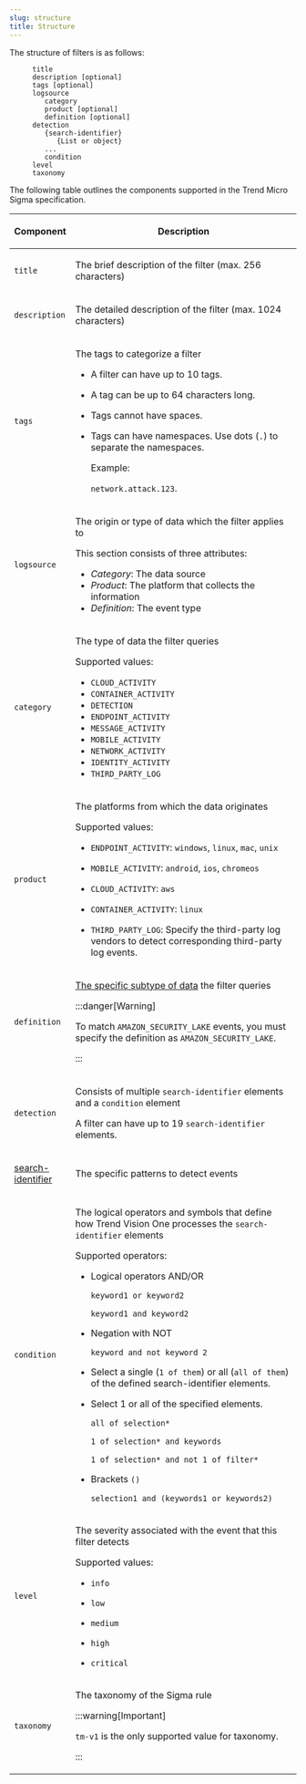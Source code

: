 ```yaml
---
slug: structure
title: Structure
---
```


The structure of filters is as follows:

<figure>
<pre class="codeblock"><code>title
description [optional]
tags [optional]
logsource
   category
   product [optional]
   definition [optional]
detection
   {search-identifier}
      {List or object}
   ...
   condition
level
taxonomy</code></pre>
</figure>

The following table outlines the components supported in the Trend Micro Sigma specification.

<table>
<colgroup>
<col style="width: 20%" />
<col style="width: 80%" />
</colgroup>
<thead>
<tr>
<th><p>Component</p></th>
<th><p>Description</p></th>
</tr>
</thead>
<tbody>
<tr>
<td><p><code>title</code></p></td>
<td><p>The brief description of the filter (max. 256 characters)</p></td>
</tr>
<tr>
<td><p><code>description</code></p></td>
<td><p>The detailed description of the filter (max. 1024 characters)</p></td>
</tr>
<tr>
<td><p><code>tags</code></p></td>
<td><p>The tags to categorize a filter</p>
<ul>
<li><p>A filter can have up to 10 tags.</p></li>
<li><p>A tag can be up to 64 characters long.</p></li>
<li><p>Tags cannot have spaces.</p></li>
<li><p>Tags can have namespaces. Use dots (<code>.</code>) to separate the namespaces.</p>
<p>Example:</p>
<p><code>network.attack.123</code>.</p></li>
</ul></td>
</tr>
<tr>
<td><p><code>logsource</code></p></td>
<td><p>The origin or type of data which the filter applies to</p>
<p>This section consists of three attributes:</p>
<ul>
<li><em>Category</em>: The data source</li>
<li><em>Product</em>: The platform that collects the information</li>
<li><em>Definition</em>: The event type</li>
</ul></td>
</tr>
<tr>
<td><p><code>category</code></p></td>
<td><p>The type of data the filter queries</p>
<p>Supported values:</p>
<ul>
<li><code>CLOUD_ACTIVITY</code></li>
<li><code>CONTAINER_ACTIVITY</code></li>
<li><code>DETECTION</code></li>
<li><code>ENDPOINT_ACTIVITY</code></li>
<li><code>MESSAGE_ACTIVITY</code></li>
<li><code>MOBILE_ACTIVITY</code></li>
<li><code>NETWORK_ACTIVITY</code></li>
<li><code>IDENTITY_ACTIVITY</code></li>
<li><code>THIRD_PARTY_LOG</code></li>
</ul></td>
</tr>
<tr>
<td><p><code>product</code></p></td>
<td><p>The platforms from which the data originates</p>
<p>Supported values:</p>
<ul>
<li><p><code>ENDPOINT_ACTIVITY</code>: <code>windows</code>, <code>linux</code>, <code>mac</code>, <code>unix</code></p></li>
<li><p><code>MOBILE_ACTIVITY</code>: <code>android</code>, <code>ios</code>, <code>chromeos</code></p></li>
<li><p><code>CLOUD_ACTIVITY</code>: <code>aws</code></p></li>
<li><p><code>CONTAINER_ACTIVITY</code>: <code>linux</code></p></li>
<li><p><code>THIRD_PARTY_LOG</code>: Specify the third-party log vendors to detect corresponding third-party log events.</p></li>
</ul></td>
</tr>
<tr>
<td><p><code>definition</code></p></td>
<td><p><a href="trend-vision-one-available-data-subtypes">The specific subtype of data</a> the filter queries</p>


:::danger[Warning]

<p>To match <code>AMAZON_SECURITY_LAKE</code> events, you must specify the definition as <code>AMAZON_SECURITY_LAKE</code>.</p>


:::

</td>
</tr>
<tr>
<td><p><code>detection</code></p></td>
<td><p>Consists of multiple <code>search-identifier</code> elements and a <code>condition</code> element</p>
<p>A filter can have up to 19 <code>search-identifier</code> elements.</p></td>
</tr>
<tr>
<td><p><a href="trend-vision-one-search-identifier-element">search-identifier</a></p></td>
<td><p>The specific patterns to detect events</p></td>
</tr>
<tr>
<td><p><code>condition</code></p></td>
<td><p>The logical operators and symbols that define how Trend Vision One processes the <code>search-identifier</code> elements</p>
<p>Supported operators:</p>
<ul>
<li><p>Logical operators AND/OR</p>
<p><code>keyword1 or keyword2</code></p>
<p><code>keyword1 and keyword2</code></p></li>
<li><p>Negation with NOT</p>
<p><code>keyword and not keyword 2</code></p></li>
<li><p>Select a single (<code>1 of them</code>) or all (<code>all of them</code>) of the defined search-identifier elements.</p></li>
<li><p>Select 1 or all of the specified elements.</p>
<p><code>all of selection*</code></p>
<p><code>1 of selection* and keywords</code></p>
<p><code>1 of selection* and not 1 of filter*</code></p></li>
<li><p>Brackets <code>()</code></p>
<p><code>selection1 and (keywords1 or keywords2)</code></p></li>
</ul></td>
</tr>
<tr>
<td><p><code>level</code></p></td>
<td><p>The severity associated with the event that this filter detects</p>
<p>Supported values:</p>
<ul>
<li><p><code>info</code></p></li>
<li><p><code>low</code></p></li>
<li><p><code>medium</code></p></li>
<li><p><code>high</code></p></li>
<li><p><code>critical</code></p></li>
</ul></td>
</tr>
<tr>
<td><code>taxonomy</code></td>
<td><p>The taxonomy of the Sigma rule</p>


:::warning[Important]

<p><code>tm-v1</code> is the only supported value for taxonomy.</p>


:::

</td>
</tr>
</tbody>
</table>
